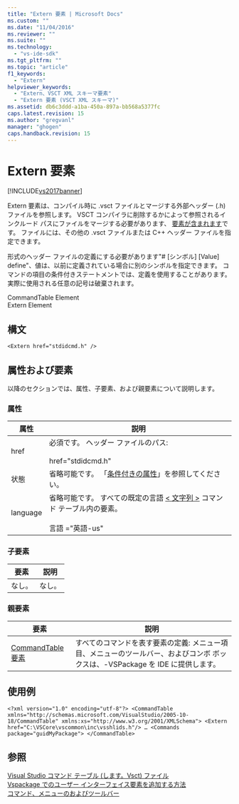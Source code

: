 ```yaml
---
title: "Extern 要素 | Microsoft Docs"
ms.custom: ""
ms.date: "11/04/2016"
ms.reviewer: ""
ms.suite: ""
ms.technology: 
  - "vs-ide-sdk"
ms.tgt_pltfrm: ""
ms.topic: "article"
f1_keywords: 
  - "Extern"
helpviewer_keywords: 
  - "Extern、VSCT XML スキーマ要素"
  - "Extern 要素 (VSCT XML スキーマ)"
ms.assetid: db6c3ddd-a1ba-450a-897a-bb568a5377fc
caps.latest.revision: 15
ms.author: "gregvanl"
manager: "ghogen"
caps.handback.revision: 15
---
```

# Extern 要素
[!INCLUDE[vs2017banner](../code-quality/includes/vs2017banner.md)]

Extern 要素は、コンパイル時に .vsct ファイルとマージする外部ヘッダー \(.h\) ファイルを参照します。 VSCT コンパイラに削除するかによって参照されるインクルード パスにファイルをマージする必要があります、 [要素が含まれます](../extensibility/include-element.md)です。 ファイルには、その他の .vsct ファイルまたは C\+\+ ヘッダー ファイルを指定できます。  
  
 形式のヘッダー ファイルの定義にする必要があります"\# \[シンボル\] \[Value\] define"、値は、以前に定義されている場合に別のシンボルを指定できます。 コマンドの項目の条件付きステートメントでは、定義を使用することがあります。 実際に使用される任意の記号は破棄されます。  
  
 CommandTable Element  
Extern Element  
  
## 構文  
  
```  
<Extern href="stdidcmd.h" />  
```  
  
## 属性および要素  
 以降のセクションでは、属性、子要素、および親要素について説明します。  
  
### 属性  
  
|属性|説明|  
|--------|--------|  
|href|必須です。 ヘッダー ファイルのパス:<br /><br /> href\="stdidcmd.h"|  
|状態|省略可能です。 「[条件付きの属性](../extensibility/vsct-xml-schema-conditional-attributes.md)」を参照してください。|  
|language|省略可能です。 すべての既定の言語 [\< 文字列 \>](../extensibility/strings-element.md) コマンド テーブル内の要素。<br /><br /> 言語 \="英語\-us"|  
  
### 子要素  
  
|要素|説明|  
|--------|--------|  
|なし。|なし。|  
  
### 親要素  
  
|要素|説明|  
|--------|--------|  
|[CommandTable 要素](../extensibility/commandtable-element.md)|すべてのコマンドを表す要素の定義: メニュー項目、メニューのツールバー、およびコンボ ボックスは、\-VSPackage を IDE に提供します。|  
  
## 使用例  
  
```  
<?xml version="1.0" encoding="utf-8"?> <CommandTable xmlns="http://schemas.microsoft.com/VisualStudio/2005-10- 18/CommandTable" xmlns:xs="http://www.w3.org/2001/XMLSchema"> <Extern href="C:\VSCore\vscommon\inc\vsshlids.h"/> … <Commands package="guidMyPackage"> </CommandTable>  
```  
  
## 参照  
 [Visual Studio コマンド テーブル \(します。Vsct\) ファイル](../extensibility/internals/visual-studio-command-table-dot-vsct-files.md)   
 [Vspackage でのユーザー インターフェイス要素を追加する方法](../extensibility/internals/how-vspackages-add-user-interface-elements.md)   
 [コマンド、メニューのおよびツールバー](../extensibility/internals/commands-menus-and-toolbars.md)